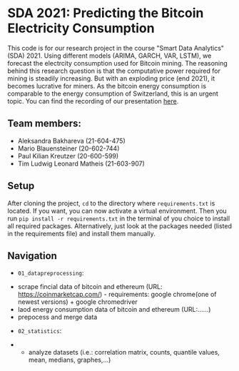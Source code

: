 # SDA 2021: Predicting the Bitcoin Electricity Consumption

This code is for our research project in the course "Smart Data Analytics" (SDA) 2021. Using different models (ARIMA, GARCH, VAR, LSTM), we forecast the electrcity consumption used for Bitcoin mining. The reasoning behind this research question is that the computative power required for mining is steadily increasing. But with an exploding price (end 2021), it becomes lucrative for miners. As the bitcoin energy consumption is comparable to the energy consumption of Switzerland, this is an urgent topic. You can find the recording of our presentation [here](REPLACE).

## Team members:
* Aleksandra Bakhareva (21-604-475) 
* Mario Blauensteiner (20-602-744) 
* Paul Kilian Kreutzer (20-600-599) 
* Tim Ludwig Leonard Matheis (21-603-907) 

## Setup

After cloning the project, `cd` to the directory where `requirements.txt` is located. If you want, you can now activate a virtual environment. Then you run `pip install -r requirements.txt` in the terminal of you choice to install all required packages. Alternatively, just look at the packages needed (listed in the requirements file) and install them manually.

## Navigation

* `01_datapreprocessing`:
- scrape fincial data of bitcoin and ethereum (URL: https://coinmarketcap.com/) - requirements: google chrome(one of newest versions) + google chromedriver
- laod energy consumption data of bitcoin and ethereum (URL:......)
- prepocess and merge data

* `02_statistics`:
- - analyze datasets (i.e.: correlation matrix, counts, quantile values, mean, medians, graphes,...)

